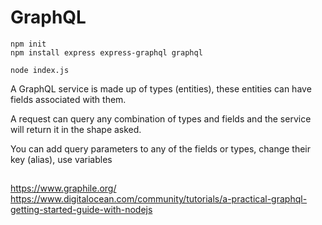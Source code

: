 # GraphQL

```
npm init
npm install express express-graphql graphql

node index.js
```


A GraphQL service is made up of types (entities), these entities can have fields associated with them.

A request can query any combination of types and fields and the service will return it in the shape asked.

You can add query parameters to any of the fields or types, change their key (alias), use variables


##
https://www.graphile.org/
https://www.digitalocean.com/community/tutorials/a-practical-graphql-getting-started-guide-with-nodejs